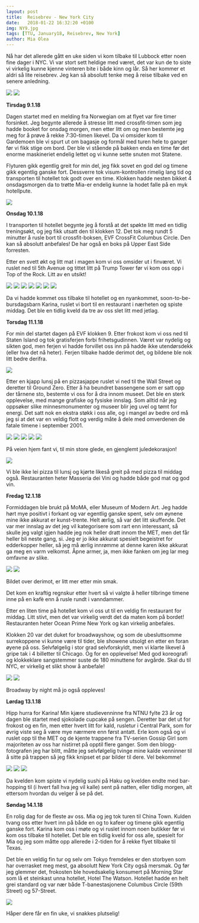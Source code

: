 ```yaml
---
layout: post
title:  Reisebrev - New York City
date:   2018-01-22 16:32:20 +0100
img: NY9.jpg 
tags: [TTU, January18, Reisebrev, New York]
author: Mia Olea 
---
```

Nå har det allerede gått en uke siden vi kom tilbake til Lubbock etter noen fine dager i NYC. Vi var stort sett heldige med været, det var kun de to siste vi virkelig kunne kjenne vinteren bite i både kinn og lår. Så her kommer et aldri så lite reisebrev. Jeg kan så absolutt tenke meg å reise tilbake ved en senere anledning.

![]({{site.baseurl}}/assets/img/NY1.jpg)
![]({{site.baseurl}}/assets/img/NY13.jpg)

**Tirsdag 9.1.18**

Dagen startet med en melding fra Norwegian om at flyet var fire timer forsinket. Jeg begynte allerede å stresse litt med crossfit-timen som jeg hadde booket for onsdag morgen, men etter litt om og men bestemte jeg meg for å prøve å rekke 7:30-timen likevel. Da vi omsider kom til Gardemoen ble vi spurt ut om bagasje og formål med turen hele to ganger før vi fikk stige om bord. Der ble vi stående på bakken enda en time før det enorme maskineriet endelig lettet og vi kunne sette snuten mot Statene.

Flyturen gikk egentlig greit for min del, jeg fikk sovet en god del og timene gikk egentlig ganske fort. Dessverre tok visum-kontrollen rimelig lang tid og transporten til hotellet tok godt over en time. Klokken hadde nesten bikket 4 onsdagsmorgen da to trøtte Mia-er endelig kunne la hodet falle på en myk hotellpute.

![]({{site.baseurl}}/assets/img/NY23.jpg)

**Onsdag 10.1.18**

I transporten til hotellet begynte jeg å forstå at det spøkte litt med en tidlig treningsøkt, og jeg fikk utsatt den til klokken 12. Det tok meg rundt 5 minutter å rusle bort til crossfit-boksen, EVF CrossFit Columbus Circle. Den kan så absolutt anbefales! De har også en boks på Upper East Side forresten.

Etter en svett økt og litt mat i magen kom vi oss omsider ut i finværet. Vi ruslet ned til 5th Avenue og tittet litt på Trump Tower før vi kom oss opp i Top of the Rock. Litt av en utsikt!

![]({{site.baseurl}}/assets/img/NY2.jpg)
![]({{site.baseurl}}/assets/img/NY3.jpg)
![]({{site.baseurl}}/assets/img/NY4.jpg)
![]({{site.baseurl}}/assets/img/NY5.jpg)
![]({{site.baseurl}}/assets/img/NY6.jpg)
![]({{site.baseurl}}/assets/img/NY7.jpg)
![]({{site.baseurl}}/assets/img/NY8.jpg)

Da vi hadde kommet oss tilbake til hotellet og en nyankommet, soon-to-be-bursdagsbarn Karina, ruslet vi bort til en restaurant i nærheten og spiste middag. Det ble en tidlig kveld da tre av oss slet litt med jetlag.

**Torsdag 11.1.18**

For min del startet dagen på EVF klokken 9. Etter frokost kom vi oss ned til Staten Island og tok gratisferjen forbi frihetsgudinnen. Været var nydelig og sikten god, men ferjen vi hadde forvillet oss inn på hadde ikke utendørsdekk (eller hva det nå heter). Ferjen tilbake hadde derimot det, og bildene ble nok litt bedre derifra.

![]({{site.baseurl}}/assets/img/NY11.jpg)

Etter en kjapp lunsj på en pizzasjappe ruslet vi ned til the Wall Street og deretter til Ground Zero. Etter å ha beundret bassengene som er satt opp der tårnene sto, bestemte vi oss for å dra innom museet. Det ble en sterk opplevelse, med mange grafiske og fysiske innslag. Som alltid når jeg oppsøker slike minnesmonumenter og museer blir jeg uvel og tømt for energi. Det satt nok en ekstra støkk i oss alle, og i mangel av bedre ord må jeg si at det var en veldig flott og verdig måte å dele med omverdenen de fatale timene i september 2001.

![]({{site.baseurl}}/assets/img/NY22.jpg)
![]({{site.baseurl}}/assets/img/NY24.jpg)
![]({{site.baseurl}}/assets/img/NY22.jpg)
![]({{site.baseurl}}/assets/img/NY12.jpg)
![]({{site.baseurl}}/assets/img/NY25.jpg)

På veien hjem fant vi, til min store glede, en gjenglemt juledekorasjon! 

![]({{site.baseurl}}/assets/img/NY10.jpg)

Vi ble ikke lei pizza til lunsj og kjørte likeså greit på med pizza til middag også. Restauranten heter Masseria dei Vini og hadde både god mat og god vin.

**Fredag 12.1.18**

Formiddagen ble brukt på MoMA, eller Museum of Modern Art. Jeg hadde hørt mye positivt i forkant og var egentlig ganske spent, selv om øynene mine ikke akkurat er kunst-trente. Helt ærlig, så var det litt skuffende. Det var mer innslag av det jeg vil kategorisere som rart enn interessant, så skulle jeg valgt igjen hadde jeg nok heller dratt innom the MET, men det får heller bli neste gang, si. Jeg er jo ikke akkurat spesielt begeistret for edderkopper heller, så jeg må ærlig innrømme at denne karen ikke akkurat ga meg en varm velkomst. Åpne armer, ja, men ikke fanken om jeg lar meg omfavne av slike. 

![]({{site.baseurl}}/assets/img/NY15.jpg)
![]({{site.baseurl}}/assets/img/NY16.jpg)

Bildet over derimot, er litt mer etter min smak. 

Det kom en kraftig regnskur etter hvert så vi valgte å heller tilbringe timene inne på en kafè enn å rusle rundt i vanndammer.

Etter en liten time på hotellet kom vi oss ut til en veldig fin restaurant for middag. Litt stivt, men det var virkelig verdt det da maten kom på bordet! Restauranten heter Ocean Prime New York og kan virkelig anbefales. 

Klokken 20 var det duket for broadwayshow, og som de ubesluttsomme surrekoppene vi kunne være til tider, ble showene utsolgt en etter en foran øyene på oss. Selvfølgelig i stor grad selvforskyldt, men vi klarte likevel å gripe tak i 4 billetter til Chicago. Og for en opplevelse! Med god koreografi og klokkeklare sangstemmer suste de 180 minuttene for avgårde. Skal du til NYC, er virkelig et slikt show å anbefale!

![]({{site.baseurl}}/assets/img/NY14.jpg)
![]({{site.baseurl}}/assets/img/NY26.jpg)

Broadway by night må jo også oppleves!

**Lørdag 13.1.18**

Hipp hurra for Karina! Min kjære studievenninne fra NTNU fylte 23 år og dagen ble startet med sjokolade cupcake på sengen. Deretter bar det ut for frokost og en fin, men etter hvert litt for kald, rusletur i Central Park, som for øvrig viste seg å være mye nærmere enn først antatt. Erle kom også og vi ruslet opp til the MET og de kjente trappene fra TV-serien Gossip Girl som majoriteten av oss har nistirret på opptil flere ganger. Som den blogg-fotografen jeg har blitt, måtte jeg selvfølgelig tvinge mine kalde venninner til å sitte på trappen så jeg fikk knipset et par bilder til dere. Vel bekomme!

![]({{site.baseurl}}/assets/img/NY18.jpg)
![]({{site.baseurl}}/assets/img/NY19.jpg)
![]({{site.baseurl}}/assets/img/NY20.jpg)

Da kvelden kom spiste vi nydelig sushi på Haku og kvelden endte med bar-hopping til (i hvert fall hva jeg vil kalle) sent på natten, eller tidlig morgen, alt ettersom hvordan du velger å se på det.

**Søndag 14.1.18**

En rolig dag for de fleste av oss. Mia og jeg tok turen til China Town. Kulden tvang oss etter hvert inn på både en og to kafeer og timene gikk egentlig ganske fort. Karina kom oss i møte og vi ruslet innom noen butikker før vi kom oss tilbake til hotellet. Det ble en tidlig kveld for oss alle, spesielt for Mia og jeg som måtte opp allerede i 2-tiden for å rekke flyet tilbake til Texas.

Det ble en veldig fin tur og selv om Tokyo fremdeles er den storbyen som har overrasket meg mest, ga absolutt New York City også mersmak. Og før jeg glemmer det, frokosten ble hovedsakelig konsumert på Morning Star som lå et steinkast unna hotellet, Hotel The Watson. Hotellet hadde en helt grei standard og var nær både T-banestasjonene Columbus Circle (59th Street) og 57-Street.

![]({{site.baseurl}}/assets/img/NY21.jpg)

Håper dere får en fin uke, vi snakkes plutselig!
